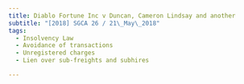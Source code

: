 ```yaml
---
title: Diablo Fortune Inc v Duncan, Cameron Lindsay and another 
subtitle: "[2018] SGCA 26 / 21\_May\_2018"
tags:
  - Insolvency Law
  - Avoidance of transactions
  - Unregistered charges
  - Lien over sub-freights and subhires

---
```


